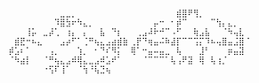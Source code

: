 ⠀⠀⠀⠀⠀⠀⠀⠀⠀⣀⣀⡀⠀⠀⠀⠀⠀⠀⠀⠀⠀
⠀⠀⠀⠀⠀⠀⠀⠀⣾⣿⠟⢻⡀⠀⠀⠀⠀⠀⠀⠀⠀
⠀⠀⠀⠀⠀⠀⠀⠀⠹⣿⣳⠖⠳⣄⡀⠀⠀⠀⠀⠀⠀
⠀⠀⠀⠀⡤⠒⠀⠂⡾⠉⠀⠀⠀⠀⠉⢳⡄⣄⡀⠀⠀
⠀⠀⠀⢸⡥⠀⣀⡼⢁⠀⢰⡄⠀⡄⠀⠀⣧⠀⠙⡆⠀
⠀⢀⣠⠼⠗⠚⠉⠠⠋⠀⠀⢷⣠⣧⠀⠀⠈⠳⢤⣇⠀
⠀⣾⣟⠒⠦⣄⠀⠀⠀⣠⡴⠋⠁⢈⠛⢦⣄⣠⣴⣾⣷
⢀⡟⠙⢶⣤⠬⠷⣼⡏⠉⠉⢩⡍⠹⠦⢤⣿⣤⣨⣿⠈
⡾⣡⠆⠁⠀⠀⠀⢠⡀⠀⠀⠀⢱⡀⠀⠂⠙⠎⠻⡅⠀
⢿⠁⠒⣤⠤⣤⣀⠀⢧⠀⠀⠀⣸⠃⠀⠀⠀⡶⣤⣽⠀
⠈⠳⣴⡇⠀⠀⠈⠛⢦⣄⣠⠾⢿⣄⣀⣠⠾⣡⠞⠁⠀
⠀⠀⠈⠉⠉⠉⠁⢧⢠⠟⣽⠀⢿⠀⢧⢰⡈⠀⠀⠀⠀
⠀⠀⠀⠀⠀⠀⠐⢫⠏⢸⠁⠀⠈⢳⠘⢧⣙⢦⠀
